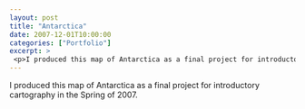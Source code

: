 ```yaml
---
layout: post
title: "Antarctica"
date: 2007-12-01T10:00:00
categories: ["Portfolio"]
excerpt: >
 <p>I produced this map of Antarctica as a final project for introductory cartography in the Spring of 2007.</p>
---
```

<p>I produced this map of Antarctica as a final project for introductory cartography in the Spring of 2007.</p>

